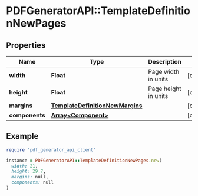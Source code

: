 # PDFGeneratorAPI::TemplateDefinitionNewPages

## Properties

| Name | Type | Description | Notes |
| ---- | ---- | ----------- | ----- |
| **width** | **Float** | Page width in units | [optional] |
| **height** | **Float** | Page height in units | [optional] |
| **margins** | [**TemplateDefinitionNewMargins**](TemplateDefinitionNewMargins.md) |  | [optional] |
| **components** | [**Array&lt;Component&gt;**](Component.md) |  | [optional] |

## Example

```ruby
require 'pdf_generator_api_client'

instance = PDFGeneratorAPI::TemplateDefinitionNewPages.new(
  width: 21,
  height: 29.7,
  margins: null,
  components: null
)
```

